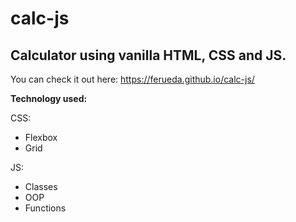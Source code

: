 # calc-js

## Calculator using vanilla HTML, CSS and JS.

You can check it out here: https://ferueda.github.io/calc-js/ 

**Technology used:**

CSS:

- Flexbox
- Grid

JS:

- Classes
- OOP
- Functions
